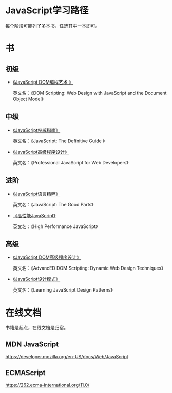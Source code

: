 # JavaScript学习路径

每个阶段可能列了多本书，任选其中一本即可。

# 书

## 初级

- [《JavaScript DOM编程艺术 》](https://book.douban.com/subject/6038371/)

  英文名：《DOM Scripting: Web Design with JavaScript and the Document Object Model》

## 中级

- [《JavaScript权威指南》](https://book.douban.com/subject/35396470/)

  英文名：《JavaScript: The Definitive Guide 》

- [《JavaScript高级程序设计》](https://book.douban.com/subject/35175321/)

  英文名：《Professional JavaScript for Web Developers》

  

## 进阶

- [《JavaScript语言精粹》](https://book.douban.com/subject/3590768/)

  英文名：《JavaScript: The Good Parts》

- [《高性能JavaScript》](https://book.douban.com/subject/5362856/)

  英文名：《High Performance JavaScript》

## 高级

- [《JavaScript DOM高级程序设计》](https://book.douban.com/subject/3082278/)

  英文名：《AdvancED DOM Scripting: Dynamic Web Design Techniques》

- [《JavaScript设计模式》](https://book.douban.com/subject/24744217/)

  英文名：《Learning JavaScript Design Patterns》

# 在线文档

书籍是起点，在线文档是归宿。

## MDN JavaScript 

https://developer.mozilla.org/en-US/docs/Web/JavaScript

## ECMAScript

 https://262.ecma-international.org/11.0/

